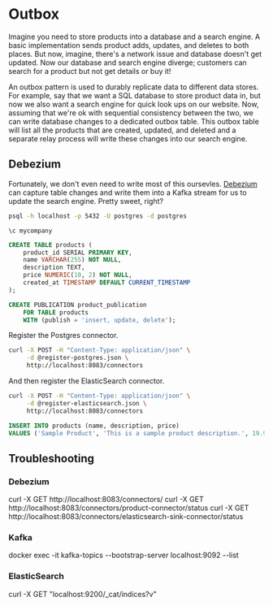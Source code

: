 # Outbox

Imagine you need to store products into a database and a search engine. A basic implementation sends product adds, updates, and deletes to both places. But now, imagine, there's a network issue and database doesn't get updated. Now our database and search engine diverge; customers can search for a product but not get details or buy it!

An outbox pattern is used to durably replicate data to different data stores. For example, say that we want a SQL database to store product data in, but now we also want a search engine for quick look ups on our website. Now, assuming that we're ok with sequential consistency between the two, we can write database changes to a dedicated outbox table. This outbox table will list all the products that are created, updated, and deleted and a separate relay process will write these changes into our search engine.

## Debezium
Fortunately, we don't even need to write most of this oursevles. [Debezium](https://debezium.io/documentation/reference/stable/tutorial.html#introduction-debezium) can capture table changes and write them into a Kafka stream for us to update the search engine. Pretty sweet, right?

```zsh
psql -h localhost -p 5432 -U postgres -d postgres
```

```
\c mycompany
```

```sql
CREATE TABLE products (
    product_id SERIAL PRIMARY KEY,
    name VARCHAR(255) NOT NULL,
    description TEXT,
    price NUMERIC(10, 2) NOT NULL,
    created_at TIMESTAMP DEFAULT CURRENT_TIMESTAMP
);
```

```sql
CREATE PUBLICATION product_publication
    FOR TABLE products
    WITH (publish = 'insert, update, delete');
```

Register the Postgres connector.
```zsh
curl -X POST -H "Content-Type: application/json" \
     -d @register-postgres.json \
     http://localhost:8083/connectors
```

And then register the ElasticSearch connector.
```zsh
curl -X POST -H "Content-Type: application/json" \
     -d @register-elasticsearch.json \
     http://localhost:8083/connectors
```

```sql
INSERT INTO products (name, description, price)
VALUES ('Sample Product', 'This is a sample product description.', 19.99);
```

## Troubleshooting

### Debezium
curl -X GET http://localhost:8083/connectors/
curl -X GET http://localhost:8083/connectors/product-connector/status
curl -X GET http://localhost:8083/connectors/elasticsearch-sink-connector/status

### Kafka
docker exec -it <KAFKA-CONTAINER-ID> kafka-topics --bootstrap-server localhost:9092 --list

### ElasticSearch
curl -X GET "localhost:9200/_cat/indices?v"